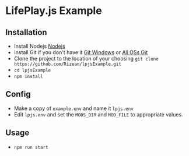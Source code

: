 # LifePlay.js Example

## Installation

* Install Nodejs [Nodejs](https://nodejs.org/en/download/)
* Install Git if you don't have
  it [Git Windows](https://git-scm.com/download/win)
  or [All OSs Git](https://git-scm.com/book/en/v2/Getting-Started-Installing-Git)
* Clone the project to the location of your
  choosing `git clone https://github.com/Rizean/lpjsExample.git`
* `cd lpjsExample`
* `npm install`

## Config

* Make a copy of `example.env` and name it `lpjs.env`
* Edit `lpjs.env` and set the `MODS_DIR` and `MOD_FILE` to appropriate values.

## Usage

* `npm run start`
